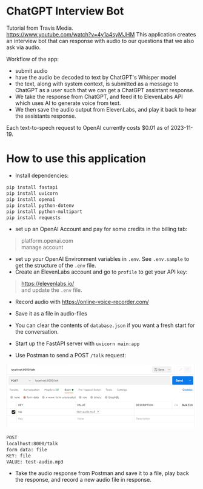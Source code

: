# ChatGPT Interview Bot

Tutorial from Travis Media.  
https://www.youtube.com/watch?v=4y1a4syMJHM
This application creates an interview bot that can response with audio to our questions that we also ask via audio.  

Workflow of the app:
- submit audio
- have the audio be decoded to text by ChatGPT's Whisper model
- the text, along with system context, is submitted as a message to ChatGPT as a user such that we can get a ChatGPT assistant response. 
- We take the response from ChatGPT, and feed it to ElevenLabs API which uses AI to generate voice from text.
- We then save the audio output from ElevenLabs, and play it back to hear the assistants response.

Each text-to-spech request to OpenAI currently costs $0.01 as of 2023-11-19.

# How to use this application 

* Install dependencies: 
```
pip install fastapi
pip install uvicorn
pip install openai
pip install python-dotenv
pip install python-multipart
pip install requests
```
* set up an OpenAI Account and pay for some credits in the billing tab:  
> platform.openai.com  
> manage account 
* set up your OpenAI Environment variables in `.env`. See `.env.sample` to get the structure of the `.env` file. 
* Create an ElevenLabs account and go to `profile` to get your API key:  
> https://elevenlabs.io/  
and update the `.env` file.
* Record audio with https://online-voice-recorder.com/
* Save it as a file in audio-files
* You can clear the contents of `database.json` if you want a fresh start for the conversation.
* Start up the FastAPI server with `uvicorn main:app`

* Use Postman to send a POST `/talk` request:

![talk-endpoint-screenshot](screenshots/talk-endpoint.png)
```
POST
localhost:8000/talk
form data: file
KEY: file
VALUE: test-audio.mp3
```

* Take the audio response from Postman and save it to a file, play back the response, and record a new audio file in response.  
